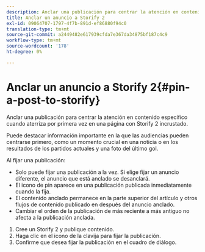 ```yaml
---
description: Anclar una publicación para centrar la atención en contenido específico cuando aterriza por primera vez en una página con Storify 2 incrustado.
title: Anclar un anuncio a Storify 2
exl-id: 09064707-1797-4f7b-891d-ef86880f94c0
translation-type: tm+mt
source-git-commit: a2449482e617939cfda7e367da34875bf187c4c9
workflow-type: tm+mt
source-wordcount: '178'
ht-degree: 0%

---
```


# Anclar un anuncio a Storify 2{#pin-a-post-to-storify}

Anclar una publicación para centrar la atención en contenido específico cuando aterriza por primera vez en una página con Storify 2 incrustado.

Puede destacar información importante en la que las audiencias pueden centrarse primero, como un momento crucial en una noticia o en los resultados de los partidos actuales y una foto del último gol.

Al fijar una publicación:

* Solo puede fijar una publicación a la vez. Si elige fijar un anuncio diferente, el anuncio que está anclado se desanclará.
* El icono de pin aparece en una publicación publicada inmediatamente cuando la fija.
* El contenido anclado permanece en la parte superior del artículo y otros flujos de contenido publicado en después del anuncio anclado.
* Cambiar el orden de la publicación de más reciente a más antiguo no afecta a la publicación anclada.

1. Cree un Storify 2 y publique contenido.
1. Haga clic en el icono de la clavija para fijar la publicación.
1. Confirme que desea fijar la publicación en el cuadro de diálogo.
